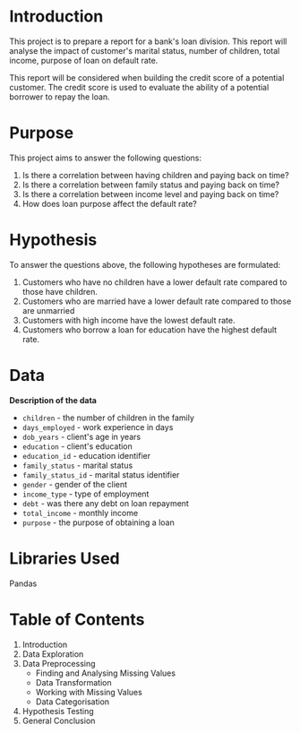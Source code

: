 # Introduction
This project is to prepare a report for a bank's loan division. This report will analyse the impact of customer's marital status, number of children, total income, purpose of loan on default rate.

This report will be considered when building the credit score of a potential customer. The credit score is used to evaluate the ability of a potential borrower to repay the loan.

# Purpose
This project aims to answer the following questions:
1. Is there a correlation between having children and paying back on time?
2. Is there a correlation between family status and paying back on time?
3. Is there a correlation between income level and paying back on time?
4. How does loan purpose affect the default rate?

# Hypothesis
To answer the questions above, the following hypotheses are formulated:
1. Customers who have no children have a lower default rate compared to those have children.
2. Customers who are married have a lower default rate compared to those are unmarried
3. Customers with high income have the lowest default rate.
4. Customers who borrow a loan for education have the highest default rate.

# Data
**Description of the data**
- `children` - the number of children in the family
- `days_employed` - work experience in days
- `dob_years` - client's age in years
- `education` - client's education
- `education_id` - education identifier
- `family_status` - marital status
- `family_status_id` - marital status identifier
- `gender` - gender of the client
- `income_type` - type of employment
- `debt` - was there any debt on loan repayment
- `total_income` - monthly income
- `purpose` - the purpose of obtaining a loan

# Libraries Used
Pandas

# Table of Contents
1. Introduction
2. Data Exploration
3. Data Preprocessing
   - Finding and Analysing Missing Values
   - Data Transformation
   - Working with Missing Values
   - Data Categorisation
4. Hypothesis Testing
5. General Conclusion 
